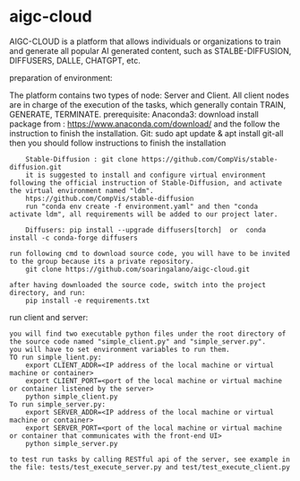 # aigc-cloud
AIGC-CLOUD is a platform that allows individuals or organizations to train and generate all popular AI generated content, such as STALBE-DIFFUSION, DIFFUSERS, DALLE, CHATGPT, etc.

preparation of environment:

The platform contains two types of node: Server and Client. All client nodes are in charge of the execution of the tasks, which generally contain TRAIN,  GENERATE, TERMINATE.
	prerequisite:
		Anaconda3: download install package from : https://www.anaconda.com/download/		and the follow the instruction to finish the installation.
		Git: sudo apt update & apt install git-all
		then you should follow instructions to finish the installation
	
		Stable-Diffusion : git clone https://github.com/CompVis/stable-diffusion.git
		it is suggested to install and configure virtual environment following the official instruction of Stable-Diffusion, and activate the virtual environment named "ldm".
		htps://github.com/CompVis/stable-diffusion
		run "conda env create -f environment.yaml" and then "conda activate ldm", all requirements will be added to our project later.
		
		Diffusers: pip install --upgrade diffusers[torch]  or  conda install -c conda-forge diffusers
		
	run following cmd to download source code, you will have to be invited to the group because its a private repository.
		git clone https://github.com/soaringalano/aigc-cloud.git
		
	after having downloaded the source code, switch into the project directory, and run:
		pip install -e requirements.txt
		
		
run client and server:
	
	you will find two executable python files under the root directory of the source code named "simple_client.py" and "simple_server.py".
	you will have to set environment variables to run them.
	TO run simple_lient.py:
		export CLIENT_ADDR=<IP address of the local machine or virtual machine or container>
		export CLIENT_PORT=<port of the local machine or virtual machine or container listened by the server>
		python simple_client.py
	To run simple_server.py:
		export SERVER_ADDR=<IP address of the local machine or virtual machine or container>
		export SERVER_PORT=<port of the local machine or virtual machine or container that communicates with the front-end UI>
		python simple_server.py
	
	to test run tasks by calling RESTful api of the server, see example in the file: tests/test_execute_server.py and test/test_execute_client.py
		
